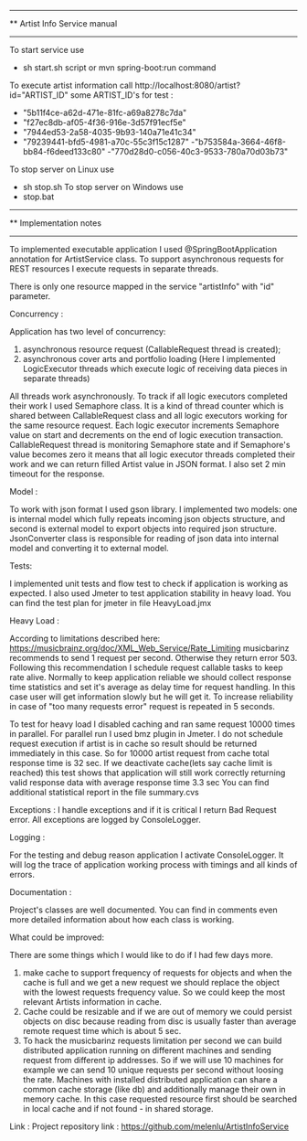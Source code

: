 **************************************************
** Artist Info Service manual
**************************************************
To start service use
 - sh start.sh script or
    mvn spring-boot:run   command

To execute artist information call
  http://localhost:8080/artist?id="ARTIST_ID"
  some ARTIST_ID's for test :
  - "5b11f4ce-a62d-471e-81fc-a69a8278c7da"
  - "f27ec8db-af05-4f36-916e-3d57f91ecf5e"
  - "7944ed53-2a58-4035-9b93-140a71e41c34"
  - "79239441-bfd5-4981-a70c-55c3f15c1287"
  -"b753584a-3664-46f8-bb84-f6deed133c80"
  -"770d28d0-c056-40c3-9533-780a70d03b73"

To stop server on Linux use
  - sh stop.sh
To stop server on Windows use
  - stop.bat

*******************************************************
** Implementation notes
*******************************************************
To implemented executable application I used @SpringBootApplication annotation
for ArtistService class. To support asynchronous requests for REST resources I
execute requests in separate threads.

There is only one resource mapped in the service "artistInfo" with "id" parameter.

Concurrency :

Application has two level of concurrency:
1. asynchronous resource request (CallableRequest thread is created);
2. asynchronous cover arts and portfolio loading (Here I implemented LogicExecutor threads
which execute logic of receiving data pieces in separate threads)

All threads work asynchronously. To track if all logic executors completed their work
I used Semaphore class. It is a kind of thread counter which is shared between CallableRequest class
and all logic executors working for the same resource request. Each logic executor increments
Semaphore value on start and decrements on the end of logic execution transaction.
CallableRequest thread is monitoring Semaphore state and if Semaphore's value becomes zero
it means that all logic executor threads completed their work and we can return filled Artist value
in JSON format. I also set 2 min timeout for the response.

Model :

To work with json format I used gson library. I implemented two models: one is internal model
which fully repeats incoming json objects structure, and second is external model to export
objects into required json structure. JsonConverter class is responsible for reading of json data
into internal model and converting it to external model.


Tests:

I implemented unit tests and flow test to check if application is working as expected.
I also used Jmeter to test application stability in heavy load.
You can find the test plan for jmeter in file  HeavyLoad.jmx

Heavy Load :

According to limitations described here:
https://musicbrainz.org/doc/XML_Web_Service/Rate_Limiting
 musicbarinz recommends to send 1 request per second. Otherwise they return error 503.
Following this recommendation I schedule request callable tasks to keep rate alive.
Normally to keep application reliable we should collect response time statistics and set it's average as delay time
for request handling. In this case user will get information slowly but he will get it.
To increase reliability in case of "too many requests error" request is repeated in 5 seconds.

To test for heavy load I disabled caching and ran same request 10000 times in parallel.
For parallel run I used bmz plugin in Jmeter.
I do not schedule request execution if artist is in cache so result should be returned immediately in this case.
So for 10000 artist request from cache total response time is 32 sec.
If we deactivate cache(lets say cache limit is reached) this test shows that application will
still work correctly returning valid response data with average response time 3.3 sec
You can find additional statistical report in the file summary.cvs


Exceptions :
I handle exceptions and if it is critical I return Bad Request error. All exceptions are logged
by ConsoleLogger.

Logging :

For the testing and debug reason application I activate ConsoleLogger. It will log the trace of
application working process with timings and all kinds of errors.


Documentation :

Project's classes are well documented. You can find in comments even more detailed information about how each class is working.

What could be improved:

There are some things which I would like to do if I had few days more.
1) make cache to support frequency of requests for objects and when the cache is full and we get a new request we should replace the object with the lowest requests frequency value. So we could keep the most relevant Artists information in cache.
2) Cache could be resizable and if we are out of memory we could persist objects on disc because reading from disc is usually faster than average remote request time which is about 5 sec.
3) To hack the musicbarinz requests limitation per second we can build distributed application running on different
machines and sending request from different ip addresses. So if we will use 10 machines for example we can
send 10 unique requests per second without loosing the rate. Machines with installed distributed application can share a common cache storage (like db) and additionally manage their own in memory cache. In this case requested resource first should be searched in local cache and if not found - in shared storage.  

Link :
Project repository link : https://github.com/melenlu/ArtistInfoService
